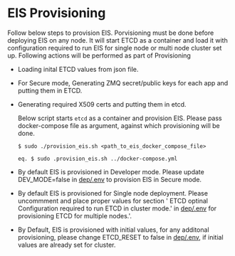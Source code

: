 #  EIS Provisioning


Follow below steps to provision EIS. Porvisioning must be done before deploying EIS on any node. It will start ETCD as a container and load it with configuration required to run EIS for single node or multi node cluster set up. 
Following actions will be performed as part of Provisioning
 
 * Loading inital ETCD values from json file.
 * For Secure mode, Generating ZMQ secret/public keys for each app and putting them in ETCD.
 * Generating required X509 certs and putting them in etcd.

    Below script starts `etcd` as a container and provision EIS. Please pass docker-compose file as argument, against which provisioning will be done.
    ```
    $ sudo ./provision_eis.sh <path_to_eis_docker_compose_file>

    eq. $ sudo .provision_eis.sh ../docker-compose.yml

    ```

* By default EIS is provisioned in Developer mode. Please update DEV_MODE=false in [dep/.env](dep/.env) to provision EIS in Secure mode.

* By default EIS is provisioned for Single node deployment. Please uncommment and place proper values for section ' ETCD optinal Configuration required to run ETCD in cluster mode.'  in [dep/.env](dep/.env) for provisioning ETCD for multiple nodes.'.

* By Default, EIS is provisioned with initial values, for any additonal provisioning, please change ETCD_RESET to false in [dep/.env](dep/.env), if initial values are already set for cluster.
